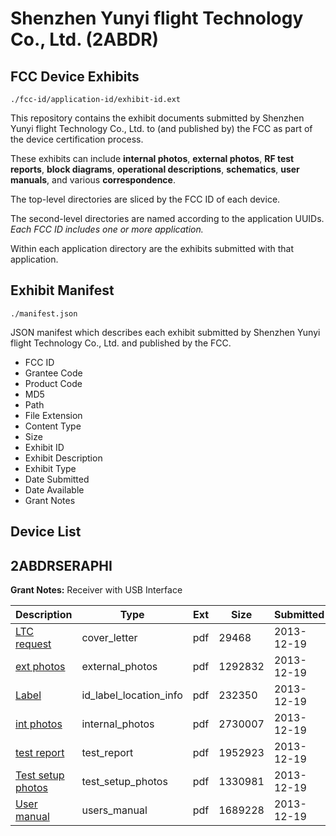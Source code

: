 # Shenzhen Yunyi flight Technology Co., Ltd. (2ABDR)
## FCC Device Exhibits

```
./fcc-id/application-id/exhibit-id.ext
```

This repository contains the exhibit documents submitted by Shenzhen Yunyi flight Technology Co., Ltd. to (and published by) the FCC as part of the device certification process.

These exhibits can include **internal photos**, **external photos**, **RF test reports**, **block diagrams**, **operational descriptions**, **schematics**, **user manuals**, and various **correspondence**.

The top-level directories are sliced by the FCC ID of each device.

The second-level directories are named according to the application UUIDs. *Each FCC ID includes one or more application.*

Within each application directory are the exhibits submitted with that application. 

## Exhibit Manifest

```
./manifest.json
```

JSON manifest which describes each exhibit submitted by Shenzhen Yunyi flight Technology Co., Ltd. and published by the FCC.

- FCC ID
- Grantee Code
- Product Code
- MD5
- Path
- File Extension
- Content Type
- Size
- Exhibit ID
- Exhibit Description
- Exhibit Type
- Date Submitted
- Date Available
- Grant Notes

## Device List
## 2ABDRSERAPHI
**Grant Notes:** Receiver with USB Interface

| Description | Type | Ext | Size | Submitted | Available |
| ----------- | ---- | --- | ---- | --------- | --------- |
| [LTC request](2ABDRSERAPHI/9797f290ace7ec9a3322df3e5b36ed3e/2146747.pdf) | cover_letter | pdf | 29468 | 2013-12-19 | 2013-12-19 |
| [ext photos](2ABDRSERAPHI/9797f290ace7ec9a3322df3e5b36ed3e/2146748.pdf) | external_photos | pdf | 1292832 | 2013-12-19 | 2013-12-19 |
| [Label](2ABDRSERAPHI/9797f290ace7ec9a3322df3e5b36ed3e/2146749.pdf) | id_label_location_info | pdf | 232350 | 2013-12-19 | 2013-12-19 |
| [int photos](2ABDRSERAPHI/9797f290ace7ec9a3322df3e5b36ed3e/2146751.pdf) | internal_photos | pdf | 2730007 | 2013-12-19 | 2013-12-19 |
| [test report](2ABDRSERAPHI/9797f290ace7ec9a3322df3e5b36ed3e/2146750.pdf) | test_report | pdf | 1952923 | 2013-12-19 | 2013-12-19 |
| [Test setup photos](2ABDRSERAPHI/9797f290ace7ec9a3322df3e5b36ed3e/2146752.pdf) | test_setup_photos | pdf | 1330981 | 2013-12-19 | 2013-12-19 |
| [User manual](2ABDRSERAPHI/9797f290ace7ec9a3322df3e5b36ed3e/2146753.pdf) | users_manual | pdf | 1689228 | 2013-12-19 | 2013-12-19 |

